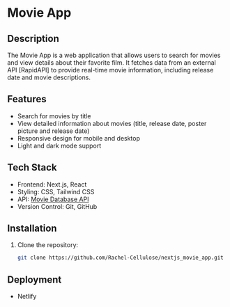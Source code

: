 # Movie App

## Description
The Movie App is a web application that allows users to search for movies and view details about their favorite film. It fetches data from an external API [RapidAPI] to provide real-time movie information, including release date and movie descriptions.

## Features
- Search for movies by title
- View detailed information about movies (title, release date, poster picture and release date)
- Responsive design for mobile and desktop
- Light and dark mode support

## Tech Stack
- Frontend: Next.js, React
- Styling: CSS, Tailwind CSS
- API: [Movie Database API](https://docs.rapidapi.com/docs/documenting-your-apii)
- Version Control: Git, GitHub


## Installation
1. Clone the repository:
   ```bash
   git clone https://github.com/Rachel-Cellulose/nextjs_movie_app.git

## Deployment
- Netlify